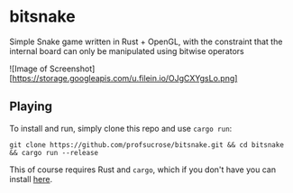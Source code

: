 # bitsnake

Simple Snake game written in Rust + OpenGL, with the constraint that the internal board can only be manipulated using bitwise operators

![Image of Screenshot][https://storage.googleapis.com/u.filein.io/OJgCXYgsLo.png]

## Playing

To install and run, simply clone this repo and use `cargo run`:
```
git clone https://github.com/profsucrose/bitsnake.git && cd bitsnake && cargo run --release
```

This of course requires Rust and `cargo`, which if you don't have you can install [here](https://www.rust-lang.org/tools/install).